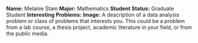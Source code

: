 **Name:** Melanie Stam
**Major:** Mathematics
**Student Status:** Graduate Student
**Interesting Problems:**
**Image:**
A description of a data analysis problem or class of problems that interests you. This could be a problem
from a lab course, a thesis project, academic literature in your field, or from the public media.

